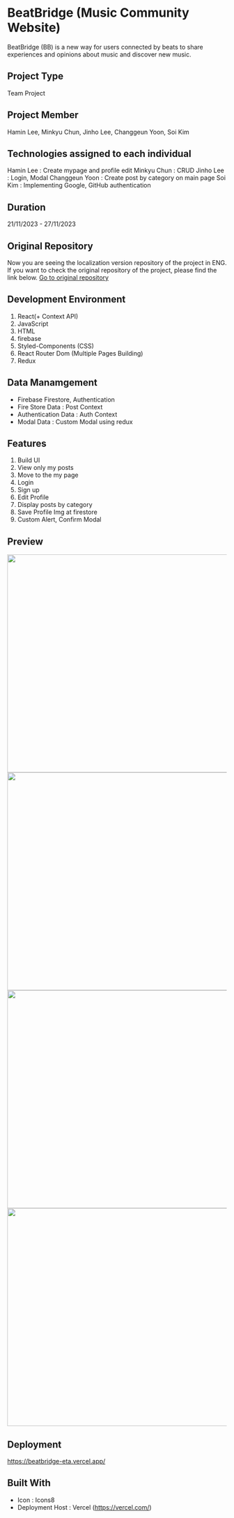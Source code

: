 # BeatBridge (Music Community Website)

BeatBridge (BB) is a new way for users connected by beats to share experiences and opinions about music and discover new music.

## Project Type

Team Project

## Project Member

Hamin Lee, Minkyu Chun, Jinho Lee, Changgeun Yoon, Soi Kim

## Technologies assigned to each individual

Hamin Lee : Create mypage and profile edit
Minkyu Chun : CRUD
Jinho Lee : Login, Modal
Changgeun Yoon : Create post by category on main page
Soi Kim : Implementing Google, GitHub authentication

## Duration

21/11/2023 - 27/11/2023

## Original Repository
Now you are seeing the localization version repository of the project in ENG. If you want to check the original repository of the project, please find the link below.
[Go to original repository](https://github.com/dygmm4288/team-newsfeed/tree/main)

## Development Environment

1. React(+ Context API)
2. JavaScript
3. HTML
4. firebase
5. Styled-Components (CSS)
6. React Router Dom (Multiple Pages Building)
7. Redux

## Data Manamgement

- Firebase Firestore, Authentication
- Fire Store Data : Post Context
- Authentication Data : Auth Context
- Modal Data : Custom Modal using redux

## Features

1. Build UI
2. View only my posts
3. Move to the my page
4. Login
5. Sign up
6. Edit Profile
7. Display posts by category
8. Save Profile Img at firestore
9. Custom Alert, Confirm Modal

## Preview

<img src="https://github.com/dancinncoder/Beat-Bridge/assets/127386988/d38936f2-5e60-480d-8ed5-50d89776ac4d" width="800" height="500"/>
<img src="https://github.com/dancinncoder/Beat-Bridge/assets/127386988/c2c39025-19a7-4e51-b8e4-f00c588ef6c3" width="800" height="500"/>
<img src="https://github.com/dancinncoder/Beat-Bridge/assets/127386988/31d5478e-84ff-46b7-a524-993557ee6d4d" width="800" height="500"/>
<img src="https://github.com/dancinncoder/Beat-Bridge/assets/127386988/696c0b41-7688-4ea2-82b7-1a457b0a9164" width="800" height="500"/>


## Deployment

https://beatbridge-eta.vercel.app/

## Built With

- Icon : Icons8
- Deployment Host : Vercel (https://vercel.com/)

